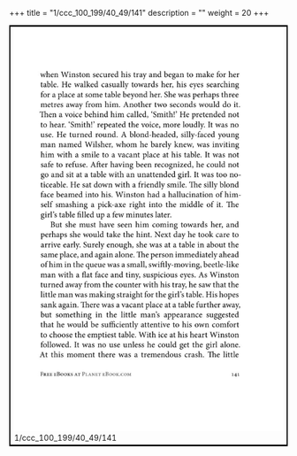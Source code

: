 +++
title = "1/ccc_100_199/40_49/141"
description = ""
weight = 20
+++

<table style="border:2px solid black;max-width:800px;max-height:800px;" 
><tr><td><img class="center-fit-jpg"
src="/jpg_/out_jpg_1984__141.jpg"  >1/ccc_100_199/40_49/141</img></td></tr></table>
